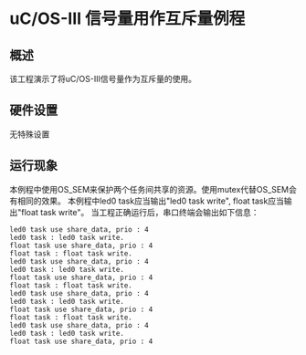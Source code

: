 # uC/OS-III 信号量用作互斥量例程

## 概述

该工程演示了将uC/OS-III信号量作为互斥量的使用。

## 硬件设置

无特殊设置

## 运行现象
本例程中使用OS_SEM来保护两个任务间共享的资源。使用mutex代替OS_SEM会有相同的效果。
本例程中led0 task应当输出"led0 task write", float task应当输出"float task write"。
当工程正确运行后，串口终端会输出如下信息：

```console
led0 task use share_data, prio : 4
led0 task : led0 task write.
float task use share_data, prio : 4
float task : float task write.
led0 task use share_data, prio : 4
led0 task : led0 task write.
float task use share_data, prio : 4
float task : float task write.
led0 task use share_data, prio : 4
led0 task : led0 task write.
float task use share_data, prio : 4
float task : float task write.
led0 task use share_data, prio : 4
led0 task : led0 task write.
float task use share_data, prio : 4
```
